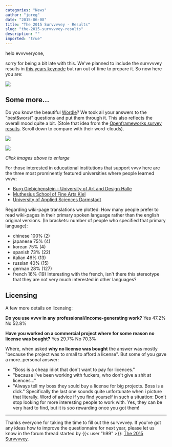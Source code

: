 ```yaml
---
categories: "News"
author: "joreg"
date: "2015-06-08"
title: "The 2015 Survvvvey - Results"
slug: "the-2015-survvvvey-results"
description: ""
imported: "true"
---
```



helo evvvveryone, 

sorry for being a bit late with this. We've planned to include the survvvvey results in [this years keynode](/blog/2015/keynode15) but ran out of time to prepare it. So now here you are: 

![](TheVVVVUser.png) 
 
## Some more...
Do you know the beautiful [Wordle](http://www.wordle.net)? We took all your answers to the "best&worst" questions and put them through it. This also reflects the overall mood quite a bit. (Stole that idea from the [Openframeworks survey results](http://blog.openframeworks.cc/post/108919370109/2014-survey-results). Scroll down to compare with their word-clouds).

<!--{SPLIT()}-->
![](best7.png) 
<!--~~~-->
![](worst3.png)
<!--{SPLIT}-->
*Click images above to enlarge*

For those interested in educational institutions that support vvvv here are the three most prominently featured universities where people learned vvvv:
* [Burg Giebichenstein - University of Art and Design Halle](http://www.burg-halle.de/en.html)
* [Muthesius School of Fine Arts Kiel](http://muthesius-kunsthochschule.de/)
* [University of Applied Sciences Darmstadt](https://www.h-da.de/)

Regarding wiki-page translations we plotted: How many people prefer to read wiki-pages in their primary spoken language rather than the english original versions. (In brackets: number of people who specified that primary language):
* chinese 100% (2)
* japanese 75% (4)
* korean 75% (4)
* spanish 73% (22) 
* italian 46% (13) 
* russian 40% (15)
* german 28% (127)
* french 16% (19)
Interesting with the french, isn't there this stereotype that they are not very much interested in other languages?

## Licensing
A few more details on licensing:
<!--{SPLIT()}-->
**Do you use vvvv in any professional/income-generating work?**
Yes 47.2%
No 52.8%
<!--~~~-->
**Have you worked on a commercial project where for some reason no license was bought?**
Yes 29.7%
No 70.3%
<!--{SPLIT}-->

Where, when asked **why no license was bought** the answer was mostly "because the project was to small to afford a license". But some of you gave a more..personal answer:
* "Boss is a cheap idiot that don't want to pay for licences."
* "because I've been working with fuckers, who don't give a shit at licences..."
* "Always tell my boss they sould buy a license for big projects. Boss is a dick."
Specifically the last one sounds quite unfortunate when i picture that literally. Word of advice if you find yourself in such a situation: Don't stop looking for more interesting people to work with. Yes, they can be very hard to find, but it is soo rewarding once you got them!

---

Thanks everyone for taking the time to fill out the survvvvey. If you've got any ideas how to improve the questionnaire for next year, please let us know in the forum thread started by {{< user "h99" >}}: [The 2015 Survvvvey](forum).